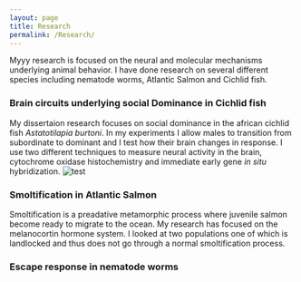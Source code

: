 ```yaml
---
layout: page
title: Research
permalink: /Research/
---
```

Myyy research is focused on the neural and molecular mechanisms underlying animal behavior. I have done research on several different species including nematode worms, Atlantic Salmon and Cichlid fish.

### Brain circuits underlying social Dominance in Cichlid fish
My dissertaion research focuses on social dominance in the african cichlid fish *Astatotilapia burtoni*. In my experiments I allow males to transition from subordinate to dominant and I test how their brain changes in response. I use two different techniques to measure neural activity in the brain, cytochrome oxidase histochemistry and immediate early gene *in situ* hybridization. ![test]({{smmaguire.github.io}}/_includes/test.jpg)


### Smoltification in Atlantic Salmon
Smoltification is a preadative metamorphic process where juvenile salmon become ready to migrate to the ocean. My research has focused on the melanocortin hormone system. I looked at two populations one of which is landlocked and thus does not go through a normal smoltification process.

### Escape response in nematode worms